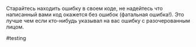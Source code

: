 Старайтесь находить ошибку в своем коде, не надейтесь что написанный вами код окажется без ошибок (фатальная ошибка!). Это лучше чем если кто-нибудь указывал на вас ошибку с разочерованным лицом.

#testing